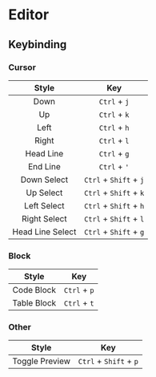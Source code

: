 # Editor

<!-- ## Code Block

You can include several **Code Block** in post content.

They  -->

## Keybinding

### Cursor

| Style | Key |
| :---: | :---: |
| Down | `Ctrl` + `j` |
| Up | `Ctrl` + `k` |
| Left | `Ctrl` + `h` |
| Right | `Ctrl` + `l` |
| Head Line | `Ctrl` + `g` |
| End Line | `Ctrl` + `'` |
| Down Select | `Ctrl` + `Shift` + `j` |
| Up Select | `Ctrl` + `Shift` + `k` |
| Left Select | `Ctrl` + `Shift` + `h` |
| Right Select | `Ctrl` + `Shift` + `l` |
| Head Line Select | `Ctrl` + `Shift` + `g` |

### Block

| Style | Key |
| :---: | :---: |
| Code Block | `Ctrl` + `p` |
| Table Block | `Ctrl` + `t` |

### Other

| Style | Key |
| :---: | :---: |
| Toggle Preview | `Ctrl` + `Shift` + `p` |